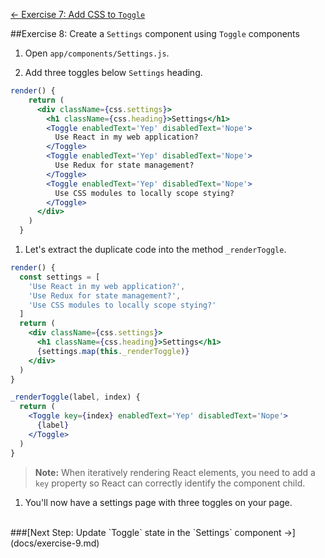 [&larr; Exercise 7: Add CSS to `Toggle`](docs/exercise-7.md)

##Exercise 8: Create a `Settings` component using `Toggle` components
1. Open `app/components/Settings.js`.

1. Add three toggles below `Settings` heading.
  ```jsx
  render() {
      return (
        <div className={css.settings}>
          <h1 className={css.heading}>Settings</h1>
          <Toggle enabledText='Yep' disabledText='Nope'>
            Use React in my web application?
          </Toggle>
          <Toggle enabledText='Yep' disabledText='Nope'>
            Use Redux for state management?
          </Toggle>
          <Toggle enabledText='Yep' disabledText='Nope'>
            Use CSS modules to locally scope stying?
          </Toggle>
        </div>
      )
    }
  ```

1. Let's extract the duplicate code into the method `_renderToggle`.
  ```jsx
  render() {
    const settings = [
      'Use React in my web application?',
      'Use Redux for state management?',
      'Use CSS modules to locally scope stying?'
    ]
    return (
      <div className={css.settings}>
        <h1 className={css.heading}>Settings</h1>
        {settings.map(this._renderToggle)}
      </div>
    )
  }

  _renderToggle(label, index) {
    return (
      <Toggle key={index} enabledText='Yep' disabledText='Nope'>
        {label}
      </Toggle>
    )
  }
  ```
  > **Note:** When iteratively rendering React elements, you need to add a `key` property so React
  can correctly identify the component child.

1. You'll now have a settings page with three toggles on your page.


<br>
###[Next Step: Update `Toggle` state in the `Settings` component &rarr;](docs/exercise-9.md)
